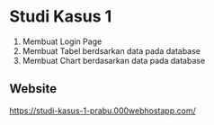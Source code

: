 # Studi Kasus 1

1. Membuat Login Page
2. Membuat Tabel berdsarkan data pada database
3. Membuat Chart berdasarkan data pada database

## Website
https://studi-kasus-1-prabu.000webhostapp.com/
